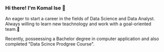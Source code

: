 ### Hi there! I'm Komal Ise 👋


An eager to start a career in the fields of Data Science and Data Analyst. Always willing to learn new teachnology and work with a goal-oriented team.:dizzy:

Recently, posseessing a Bachelor degree in computer application and also completed "Data Scince Prodgree Course". 

